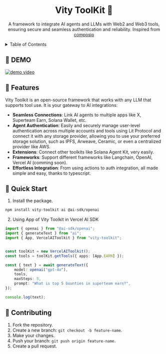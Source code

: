 <h1 align="center">Vity ToolKit 🧰</h1>

<p align="center">A framework to integrate AI agents and LLMs with Web2 and Web3 tools, ensuring secure and seamless authentication and reliability. Inspired from <a href="https://composio.dev/">composio</a></p>

<!-- TABLE OF CONTENTS -->
<details>
  <summary>Table of Contents</summary>
  <ol>
    <li><a href="#-demo">Demo</a></li>
    <li><a href="#-features">Features</a></li>
    <li><a href="#-quick-start">Quick Start</a></li>
    <li><a href="#-contributing">Contributing</a></li>
  </ol>
</details>

## 🎥 DEMO
[![demo video](https://drive.google.com/file/d/1S3mY4NzMSi-NH8pqEK-qrDL1WYWhFSYN/view)](https://drive.google.com/file/d/1S3mY4NzMSi-NH8pqEK-qrDL1WYWhFSYN/view)

## 📙 Features
Vity Toolkit is an open-source framework that works with any LLM that supports tool use. It is your gateway to AI integrations:

- **Seamless Connections**: Link AI agents to multiple apps like X, Superteam Earn, Solana Wallet, etc.
- **Agent Authentication**: Easily and securely manage user-level authentication across multiple accounts and tools using Lit Protocol and connect it with any storage provider, allowing you to use your preferred storage solution, such as IPFS, Arweave, Ceramic, or even a centralized provider like AWS.
- **Extensions**: Connect other toolkits like Solana Agent Kit, very easily.
- **Frameworks**: Support different frameworks like Langchain, OpenAI, Vercel AI (comming soon).
- **Effortless Integration**: From using actions to auth integration, all made simple and easy, thanks to typescript.

## 🚀 Quick Start
1. Install the package.
```bash
npm install vity-toolkit ai @ai-sdk/openai
```
2. Using App of Vity Toolkit in Vercel AI SDK
```ts
import { openai } from "@ai-sdk/openai";
import { generateText } from "ai";
import { App, VercelAIToolkit } from "vity-toolkit";


const toolKit = new VercelAIToolkit();
const tools = toolKit.getTools({ apps: [App.EARN] });

const { text } = await generateText({
    model: openai("gpt-4o"),
    tools,
    maxSteps: 5,
    prompt: "What is top 5 bounties in superteam earn?",
});

console.log(text);
```

## 🤗 Contributing
1. Fork the repository.
2. Create a new branch: `git checkout -b feature-name`.
3. Make your changes.
4. Push your branch: `git push origin feature-name`.
5. Create a pull request.


